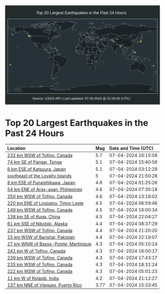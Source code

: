 ![Map](./map.png)

# Top 20 Largest Earthquakes in the Past 24 Hours

| Location | Mag | Date and Time (UTC) |
|:---|:---|:---|
| [232 km WSW of Tofino, Canada](https://earthquake.usgs.gov/earthquakes/eventpage/us7000mx3m) | 5.7 | 07-04-2024 16:15:08 |
| [74 km SE of Pangai, Tonga](https://earthquake.usgs.gov/earthquakes/eventpage/us7000mx39) | 5.1 | 07-04-2024 15:40:56 |
| [6 km ESE of Katsuura, Japan](https://earthquake.usgs.gov/earthquakes/eventpage/us7000mwzq) | 5.1 | 07-04-2024 03:12:29 |
| [southeast of the Loyalty Islands](https://earthquake.usgs.gov/earthquakes/eventpage/us7000mx52) | 5 | 07-04-2024 21:50:28 |
| [8 km ESE of Funaishikawa, Japan](https://earthquake.usgs.gov/earthquakes/eventpage/us7000mwza) | 4.6 | 07-04-2024 01:25:26 |
| [54 km ENE of Aras-asan, Philippines](https://earthquake.usgs.gov/earthquakes/eventpage/us7000mx0l) | 4.6 | 07-04-2024 07:30:18 |
| [250 km WSW of Tofino, Canada](https://earthquake.usgs.gov/earthquakes/eventpage/us7000mx23) | 4.6 | 07-04-2024 13:18:02 |
| [220 km ENE of Lospalos, Timor Leste](https://earthquake.usgs.gov/earthquakes/eventpage/us7000mx0g) | 4.5 | 07-04-2024 06:59:46 |
| [149 km WSW of Tofino, Canada](https://earthquake.usgs.gov/earthquakes/eventpage/at00sg3wgy) | 4.5 | 07-04-2024 16:00:34 |
| [138 km SE of Kuqa, China](https://earthquake.usgs.gov/earthquakes/eventpage/us7000mx54) | 4.5 | 07-04-2024 22:04:27 |
| [61 km SSE of Nikolski, Alaska](https://earthquake.usgs.gov/earthquakes/eventpage/us7000mx0w) | 4.4 | 07-04-2024 08:37:29 |
| [237 km WSW of Tofino, Canada](https://earthquake.usgs.gov/earthquakes/eventpage/us7000mx4w) | 4.4 | 07-04-2024 21:20:20 |
| [15 km WSW of Barishal, Pakistan](https://earthquake.usgs.gov/earthquakes/eventpage/us7000mx56) | 4.4 | 07-04-2024 22:19:07 |
| [27 km WNW of Basse-Pointe, Martinique](https://earthquake.usgs.gov/earthquakes/eventpage/us7000mx01) | 4.3 | 07-04-2024 05:10:24 |
| [241 km W of Tofino, Canada](https://earthquake.usgs.gov/earthquakes/eventpage/us7000mx3h) | 4.3 | 07-04-2024 16:00:17 |
| [239 km WSW of Tofino, Canada](https://earthquake.usgs.gov/earthquakes/eventpage/us7000mx40) | 4.3 | 07-04-2024 17:43:17 |
| [235 km WSW of Tofino, Canada](https://earthquake.usgs.gov/earthquakes/eventpage/us7000mx45) | 4.3 | 07-04-2024 18:31:24 |
| [222 km WSW of Tofino, Canada](https://earthquake.usgs.gov/earthquakes/eventpage/us7000mx00) | 4.3 | 07-04-2024 05:01:23 |
| [11 km W of Kolasib, India](https://earthquake.usgs.gov/earthquakes/eventpage/us7000mx4s) | 4.2 | 07-04-2024 21:12:27 |
| [137 km NNE of Vieques, Puerto Rico](https://earthquake.usgs.gov/earthquakes/eventpage/pr2024186001) | 3.77 | 07-04-2024 15:33:45 |

